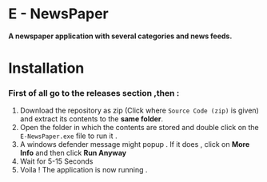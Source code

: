 # E - NewsPaper 
<b>A newspaper application with several categories and news feeds.</b> 

# Installation
### First of all go to the releases section ,then :
1. Download the repository as zip (Click where `Source Code (zip)` is given) and extract its contents to the <b>same folder</b>.
2. Open the folder in which the contents are stored and double click on the `E-NewsPaper.exe` file to run it . 
3. A windows defender message might popup . If it does , click on <b>More Info</b> and then click <b>Run Anyway </b>
4. Wait for 5-15 Seconds
5. Voila ! The application is now running . 
